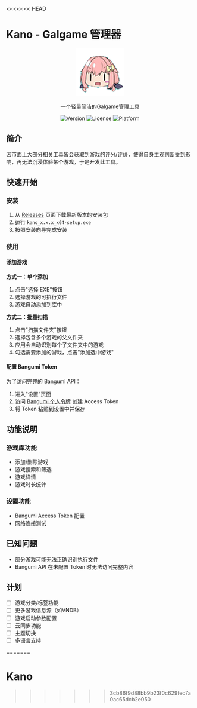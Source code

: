 <<<<<<< HEAD
# Kano - Galgame 管理器

<div align="center">
  <img src="src-tauri/icons/128x128.png" alt="Kano Logo" width="128" height="128">
  
  一个轻量简洁的Galgame管理工具
  
  ![Version](https://img.shields.io/badge/version-0.1.0-blue)
  ![License](https://img.shields.io/badge/license-MIT-green)
  ![Platform](https://img.shields.io/badge/platform-Windows-lightgrey)
</div>

##  简介
因市面上大部分相关工具皆会获取到游戏的评分/评价，使得自身主观判断受到影响，再无法沉浸体验某个游戏，于是开发此工具。

##  快速开始

### 安装

1. 从 [Releases](https://github.com/shiodd/testGalManager/releases) 页面下载最新版本的安装包
2. 运行 `kano_x.x.x_x64-setup.exe`
3. 按照安装向导完成安装

### 使用

#### 添加游戏

**方式一：单个添加**
1. 点击"选择 EXE"按钮
2. 选择游戏的可执行文件
3. 游戏自动添加到库中

**方式二：批量扫描**
1. 点击"扫描文件夹"按钮
2. 选择包含多个游戏的父文件夹
3. 应用会自动识别每个子文件夹中的游戏
4. 勾选需要添加的游戏，点击"添加选中游戏"

#### 配置 Bangumi Token

为了访问完整的 Bangumi API：

1. 进入"设置"页面
2. 访问 [Bangumi 个人令牌](https://next.bgm.tv/demo/access-token) 创建 Access Token
3. 将 Token 粘贴到设置中并保存


## 功能说明

### 游戏库功能

- 添加/删除游戏
- 游戏搜索和筛选
- 游戏详情
- 游戏时长统计

### 设置功能

- Bangumi Access Token 配置
- 网络连接测试


## 已知问题

- 部分游戏可能无法正确识别执行文件
- Bangumi API 在未配置 Token 时无法访问完整内容

## 计划

- [ ] 游戏分类/标签功能
- [ ] 更多游戏信息源（如VNDB）
- [ ] 游戏启动参数配置
- [ ] 云同步功能
- [ ] 主题切换
- [ ] 多语言支持

=======
# Kano
>>>>>>> 3cb86f9d88bb9b23f0c629fec7a0ac65dcb2e050

